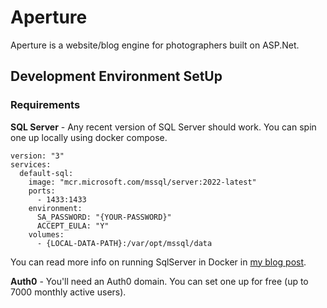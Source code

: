 # Aperture
Aperture is a website/blog engine for photographers built on ASP.Net.

## Development Environment SetUp

### Requirements

__SQL Server__ - Any recent version of SQL Server should work.  You can spin one up locally using docker compose.

``` 
version: "3"
services:
  default-sql:
    image: "mcr.microsoft.com/mssql/server:2022-latest"
    ports:
      - 1433:1433
    environment:
      SA_PASSWORD: "{YOUR-PASSWORD}"
      ACCEPT_EULA: "Y"
    volumes:
      - {LOCAL-DATA-PATH}:/var/opt/mssql/data
``` 

You can read more info on running SqlServer in Docker in [my blog post](https://dotnetninja.net/2020/01/running-microsoft-sql-server-in-a-container-on-windows-10/). 

__Auth0__ - You'll need an Auth0 domain.  You can set one up for free (up to 7000 monthly active users).

